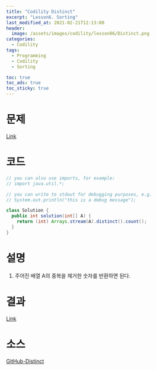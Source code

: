 ```yaml
---
title: "Codility Distinct"
excerpt: "Lesson6. Sorting"
last_modified_at: 2021-02-21T12:13:00
header:
  image: /assets/images/codility/lesson06/Distinct.png
categories:
  - Codility
tags:
  - Programming
  - Codility
  - Sorting

toc: true
toc_ads: true
toc_sticky: true
---
```

# 문제
[Link](https://app.codility.com/programmers/lessons/6-sorting/distinct/)

# 코드
```java
// you can also use imports, for example:
// import java.util.*;

// you can write to stdout for debugging purposes, e.g.
// System.out.println("this is a debug message");

class Solution {
  public int solution(int[] A) {
    return (int) Arrays.stream(A).distinct().count();
  }
}
```

# 설명
1. 주어진 배열 A의 중복을 제거한 숫자를 반환하면 된다.

# 결과
[Link](https://app.codility.com/demo/results/trainingBUTFHG-DS3/)

# 소스
[GitHub-Distinct](https://github.com/GracefulSoul/Sample/blob/master/src/main/java/gracefulsoul/codility/lesson06/Distinct.java)